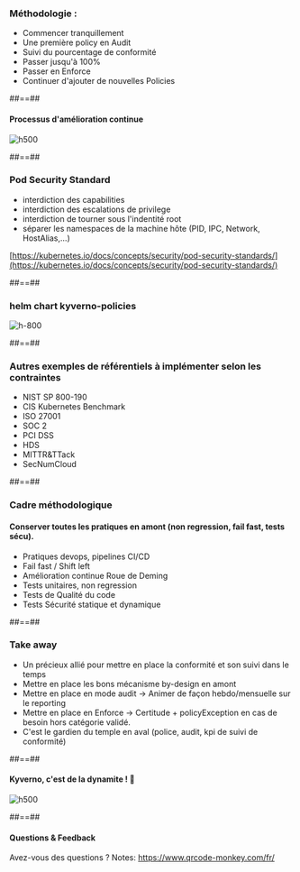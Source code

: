
<!-- .slide: data-background="./assets/lunch/bkgnd-lunch.png"-->
### Méthodologie :
- Commencer tranquillement
- Une première policy en Audit
- Suivi du pourcentage de conformité
- Passer jusqu'à 100%
- Passer en Enforce
- Continuer d'ajouter de nouvelles Policies
<!-- .element: class="list-fragment" -->


##==##
<!-- .slide: class="flex-row center" data-background="./assets/lunch/bkgnd-lunch.png"-->
#### Processus d'amélioration continue
![h500](./assets/techready/roue-demming.png)


##==##
<!-- .slide: class="flex-row center" data-background="./assets/lunch/bkgnd-lunch.png"-->
### Pod Security Standard
- interdiction des capabilities
- interdiction des escalations de privilege
- interdiction de tourner sous l'indentité root
- séparer les namespaces de la machine hôte (PID, IPC, Network, HostAlias,...)

[https://kubernetes.io/docs/concepts/security/pod-security-standards/](https://kubernetes.io/docs/concepts/security/pod-security-standards/)

##==##
<!-- .slide: class="flex-row center" data-background="./assets/lunch/bkgnd-lunch.png"-->
### helm chart kyverno-policies
![h-800](./assets/techready/demo-time-3.png)


##==##
<!-- .slide: class="flex-row center" data-background="./assets/lunch/bkgnd-lunch.png"-->
### Autres exemples de référentiels à implémenter selon les contraintes

- NIST SP 800-190
- CIS Kubernetes Benchmark
- ISO 27001
- SOC 2
- PCI DSS
- HDS
- MITTR&TTack
- SecNumCloud


##==##
<!-- .slide: class="flex-row center" data-background="./assets/lunch/bkgnd-lunch.png"-->
### Cadre méthodologique
#### Conserver toutes les pratiques en amont (non regression, fail fast, tests sécu).
- Pratiques devops, pipelines CI/CD
- Fail fast / Shift left
- Amélioration continue Roue de Deming
- Tests unitaires, non regression
- Tests de Qualité du code
- Tests Sécurité statique et dynamique
<!-- .element: class="list-fragment" -->



##==##
<!-- .slide: class="flex-row center" data-background="./assets/lunch/bkgnd-lunch.png"-->
### Take away
- Un précieux allié pour mettre en place la conformité et son suivi dans le temps
- Mettre en place les bons mécanisme by-design en amont
- Mettre en place en mode audit -> Animer de façon hebdo/mensuelle sur le reporting
- Mettre en place en Enforce -> Certitude + policyException en cas de besoin hors catégorie validé.
- C'est le gardien du temple en aval (police, audit, kpi de suivi de conformité)
<!-- .element: class="list-fragment" -->

##==##
<!-- .slide: class="flex-row center" data-background="./assets/lunch/bkgnd-lunch.png"-->
#### Kyverno, c'est de la dynamite ! 🧨
![h500](./assets/techready/dynamite.webp)


##==##
<!-- .slide: class="flex-row center" data-background="./assets/lunch/bkgnd-lunch.png"-->
#### Questions & Feedback
Avez-vous des questions ?
Notes:
https://www.qrcode-monkey.com/fr/



